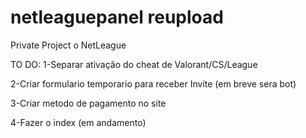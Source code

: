 # netleaguepanel reupload

Private Project o NetLeague



TO DO:
1-Separar ativação do cheat de Valorant/CS/League

2-Criar formulario temporario para receber Invite (em breve sera bot)

3-Criar metodo de pagamento no site

4-Fazer o index (em andamento)
